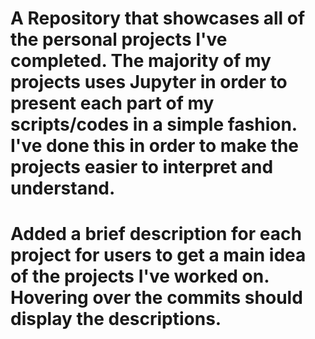 
# A Repository that showcases all of the personal projects I've completed. The majority of my projects uses Jupyter in order to present each part of my scripts/codes in a simple fashion. I've done this in order to make the projects easier to interpret and understand. 

# Added a brief description for each project for users to get a main idea of the projects I've worked on. Hovering over the commits should display the descriptions.
